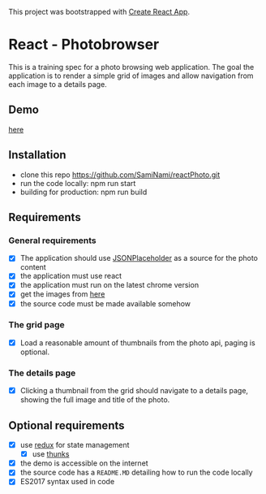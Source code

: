 This project was bootstrapped with [Create React App](https://github.com/facebookincubator/create-react-app).

# React - Photobrowser

This is a training spec for a photo browsing web application. The goal the application is to render a simple grid of images and allow navigation from each image to a details page.

## Demo

[here](http://deluxe-photo-app.surge.sh/)

## Installation

- clone this repo https://github.com/SamiNami/reactPhoto.git
- run the code locally: npm run start
- building for production: npm run build

## Requirements

### General requirements

- [x] The application should use [JSONPlaceholder](http://jsonplaceholder.typicode.com) as a source for the photo content
- [x] the application must use react
- [x] the application must run on the latest chrome version
- [x] get the images from [here](http://jsonplaceholder.typicode.com/photos)
- [x] the source code must be made available somehow

### The grid page

- [x] Load a reasonable amount of thumbnails from the photo api, paging is optional.

### The details page

- [x] Clicking a thumbnail from the grid should navigate to a details page, showing the full image and title of the photo.

## Optional requirements

- [x] use [redux](http://redux.js.org/) for state management
  - [x] use [thunks](https://github.com/gaearon/redux-thunk)
- [x] the demo is accessible on the internet
- [x] the source code has a `README.MD` detailing how to run the code locally
- [x] ES2017 syntax used in code
